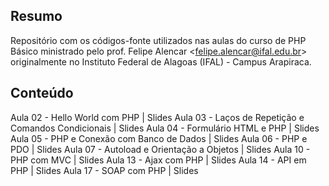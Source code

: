 ## Resumo
Repositório com os códigos-fonte utilizados nas aulas do curso de PHP Básico ministrado pelo prof. Felipe Alencar <<felipe.alencar@ifal.edu.br>> originalmente no Instituto Federal de Alagoas (IFAL) - Campus Arapiraca.

## Conteúdo
Aula 02 - Hello World com PHP | Slides
Aula 03 - Laços de Repetição e Comandos Condicionais | Slides
Aula 04 - Formulário HTML e PHP | Slides
Aula 05 - PHP e Conexão com Banco de Dados | Slides
Aula 06 - PHP e PDO | Slides
Aula 07 - Autoload e Orientação a Objetos | Slides
Aula 10 - PHP com MVC | Slides
Aula 13 - Ajax com PHP | Slides
Aula 14 - API em PHP | Slides
Aula 17 - SOAP com PHP | Slides
